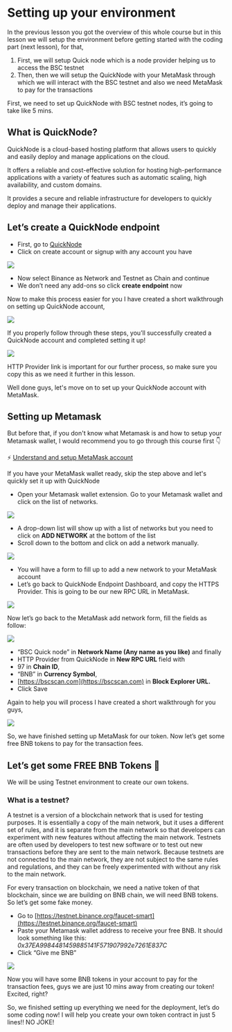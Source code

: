 # Setting up your environment

In the previous lesson you got the overview of this whole course but in this lesson we will setup the environment before getting started with the coding part (next lesson), for that,

1.  First, we will setup Quick node which is a node provider helping us to access the BSC testnet
2.  Then, then we will setup the QuickNode with your MetaMask through which we will interact with the BSC testnet and also we need MetaMask to pay for the transactions

First, we need to set up QuickNode with BSC testnet nodes, it’s going to take like 5 mins.

## What is QuickNode?

QuickNode is a cloud-based hosting platform that allows users to quickly and easily deploy and manage applications on the cloud.

It offers a reliable and cost-effective solution for hosting high-performance applications with a variety of features such as automatic scaling, high availability, and custom domains.

It provides a secure and reliable infrastructure for developers to quickly deploy and manage their applications.

## Let’s create a QuickNode endpoint

- First, go to [QuickNode](https://www.quicknode.com/?utm_source=partner&utm_campaign=metaschool&utm_content=metaschool-guides&utm_medium=partner)
- Click on create account or signup with any account you have

![](https://metaschool.s3-ap-southeast-1.amazonaws.com/images/dT698K4TDDHv7HCg5VzUO4lQEqYRTahulhJr8GZK.png)

- Now select Binance as Network and Testnet as Chain and continue
- We don’t need any add-ons so click **create endpoint** now

Now to make this process easier for you I have created a short walkthrough on setting up QuickNode account,

![](https://metaschool.s3-ap-southeast-1.amazonaws.com/images/iISQDXQdVKcVTxOYE5vW2AYWYEzqEC9MiacwWMU4.gif)

If you properly follow through these steps, you’ll successfully created a QuickNode account and completed setting it up!

![](https://metaschool.s3-ap-southeast-1.amazonaws.com/images/w70tblGgcISQYgNF1h61Yh83hkvarnjJvI1cgpT6.png)

HTTP Provider link is important for our further process, so make sure you copy this as we need it further in this lesson.

Well done guys, let's move on to set up your QuickNode account with MetaMask.

## Setting up Metamask

But before that, if you don't know what Metamask is and how to setup your Metamask wallet, I would recommend you to go through this course first 👇

⚡ [Understand and setup MetaMask account](https://metaschool.so/course/understand-and-setup-metamask-account)

If you have your MetaMask wallet ready, skip the step above and let's quickly set it up with QuickNode

- Open your Metamask wallet extension. Go to your Metamask wallet and click on the list of networks.

![](https://metaschool.s3-ap-southeast-1.amazonaws.com/images/Iz84pujGqu9fHINa1B1xu95OP34CwxjA6d4Ip5L5.png)

- A drop-down list will show up with a list of networks but you need to click on **ADD NETWORK** at the bottom of the list
- Scroll down to the bottom and click on add a network manually.

![](https://metaschool.s3-ap-southeast-1.amazonaws.com/images/5HSD02DdjFx8En5cgmvzWwszI9sdm5RojEp3uHvv.png)

- You will have a form to fill up to add a new network to your MetaMask account
- Let’s go back to QuickNode Endpoint Dashboard, and copy the HTTPS Provider. This is going to be our new RPC URL in MetaMask.

![](https://metaschool.s3-ap-southeast-1.amazonaws.com/images/1rR8Y1C5RZuvvzn4hsLWEk2cnDZlnb9wf1gvyjVk.png)

Now let’s go back to the MetaMask add network form, fill the fields as follow:

![](https://metaschool.s3-ap-southeast-1.amazonaws.com/images/UXg8hZVCEKd2Eeskmq04Rk4qPSglLsRb1P9YK22z.png)

- “BSC Quick node” in **Network Name (Any name as you like)** and finally
- HTTP Provider from QuickNode in **New RPC URL** field with
- 97 in **Chain ID**,
- “BNB” in **Currency Symbol**,
- [https://bscscan.com](https://bscscan.com) in **Block Explorer URL.**
- Click Save

Again to help you will process I have created a short walkthrough for you guys,

![](https://metaschool.s3-ap-southeast-1.amazonaws.com/images/a2Ze2Tzev2SF3K8f43M904LLC4Qnp0J4pPdUrOq4.gif)

So, we have finished setting up MetaMask for our token. Now let’s get some free BNB tokens to pay for the transaction fees.

## Let’s get some FREE BNB Tokens 🤑

We will be using Testnet environment to create our own tokens.

### What is a testnet?

A testnet is a version of a blockchain network that is used for testing purposes. It is essentially a copy of the main network, but it uses a different set of rules, and it is separate from the main network so that developers can experiment with new features without affecting the main network. Testnets are often used by developers to test new software or to test out new transactions before they are sent to the main network. Because testnets are not connected to the main network, they are not subject to the same rules and regulations, and they can be freely experimented with without any risk to the main network.

For every transaction on blockchain, we need a native token of that blockchain, since we are building on BNB chain, we will need BNB tokens. So let’s get some fake money.

- Go to [https://testnet.binance.org/faucet-smart](https://testnet.binance.org/faucet-smart)
- Paste your Metamask wallet address to receive your free BNB. It should look something like this: _0x37EA9984481459885141F571907992e7261E837C_
- Click “Give me BNB”

![](https://metaschool.s3-ap-southeast-1.amazonaws.com/images/iSbp28uO2omEDewUUjVH0Gvpe8zSo35hKxXzvBl4.png)

Now you will have some BNB tokens in your account to pay for the transaction fees, guys we are just 10 mins away from creating our token! Excited, right?

So, we finished setting up everything we need for the deployment, let’s do some coding now! I will help you create your own token contract in just 5 lines!! NO JOKE!
